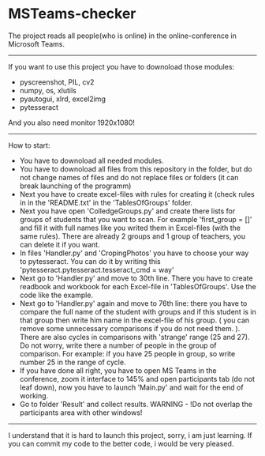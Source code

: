 # MSTeams-checker
The project reads all people(who is online) in the online-conference in Microsoft Teams.

---

If you want to use this project you have to downoload those modules:
- pyscreenshot, PIL, cv2
- numpy, os, xlutils
- pyautogui, xlrd, excel2img
- pytesseract

And you also need monitor 1920x1080!

---

How to start:
- You have to downoload all needed modules.
- You have to downoload all files from this repository in the folder, but do not 
change names of files and do not replace files or folders (it can break launching of the programm)
- Next you have to create excel-files with rules for creating it (check rules in 
in the 'README.txt' in the 'TablesOfGroups' folder.
- Next you have open 'ColledgeGroups.py' and create there lists for groups of 
students that you want to scan. For example 'first_group = []' and fill it with 
full names like you writed them in Excel-files (with the same rules). 
There are already 2 groups and 1 group of teachers, you can delete it if 
you want.
- In files 'Handler.py' and 'CropingPhotos' you have to choose your way to pytesseract.
You can do it by writing this 'pytesseract.pytesseract.tesseract_cmd = way'
- Next go to 'Handler.py' and move to 30th line. There you have to create readbook and 
workbook for each Excel-file in 'TablesOfGroups'. Use the code like the example.
- Next go to 'Handler.py' again and move to 76th line: there you have to compare 
the full name of the student with groups and if this student is in that group 
then write him name in the excel-file of his group. ( you can remove some 
unnecessary comparisons if you do not need them. ). There are also cycles 
in comparisons with 'strange' range (25 and 27). Do not worry, write there 
a number of people in the group of comparison. For example: 
if you have 25 people in group, so write number 25 in the range of cycle.
- If you have done all right, you have to open MS Teams in the conference, zoom it 
interface to 145% and open participants tab (do not leaf down), 
now you have to launch 'Main.py' and wait for the end of working.
- Go to folder 'Result' and collect results.
WARNING - !Do not overlap the participants area with other windows!

---

I understand that it is hard to launch this project, sorry, i am just learning.
If you can commit my code to the better code, i would be very pleased.
